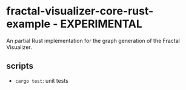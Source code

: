 # fractal-visualizer-core-rust-example - EXPERIMENTAL

An partial Rust implementation for the graph generation of the Fractal Visualizer.

## scripts
- `cargo test`: unit tests